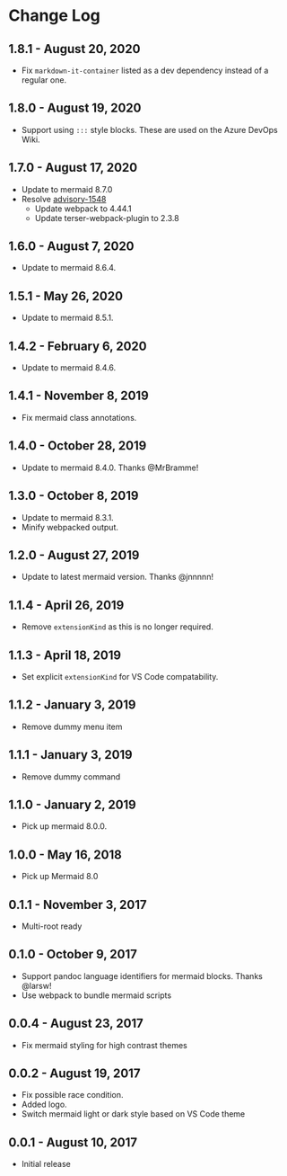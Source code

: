 # Change Log

## 1.8.1 - August 20, 2020

- Fix `markdown-it-container` listed as a dev dependency instead of a regular one. 

## 1.8.0 - August 19, 2020

- Support using `:::` style blocks. These are used on the Azure DevOps Wiki.

## 1.7.0 - August 17, 2020

- Update to mermaid 8.7.0
- Resolve [advisory-1548](https://npmjs.com/advisories/1548)
  - Update webpack to 4.44.1
  - Update terser-webpack-plugin to 2.3.8

## 1.6.0 - August 7, 2020

- Update to mermaid 8.6.4.

## 1.5.1 - May 26, 2020

- Update to mermaid 8.5.1.

## 1.4.2 - February 6, 2020

- Update to mermaid 8.4.6.

## 1.4.1 - November 8, 2019
- Fix mermaid class annotations.

## 1.4.0 - October 28, 2019
- Update to mermaid 8.4.0. Thanks @MrBramme!

## 1.3.0 - October 8, 2019
- Update to mermaid 8.3.1.
- Minify webpacked output.

## 1.2.0 - August 27, 2019
- Update to latest mermaid version. Thanks @jnnnnn!

## 1.1.4 - April 26, 2019
- Remove `extensionKind` as this is no longer required.

## 1.1.3 - April 18, 2019
- Set explicit `extensionKind` for VS Code compatability.

## 1.1.2 - January 3, 2019
- Remove dummy menu item

## 1.1.1 - January 3, 2019
- Remove dummy command

## 1.1.0 - January 2, 2019
- Pick up mermaid 8.0.0.

## 1.0.0 - May 16, 2018
- Pick up Mermaid 8.0

## 0.1.1 - November 3, 2017
- Multi-root ready

## 0.1.0 - October 9, 2017
- Support pandoc language identifiers for mermaid blocks. Thanks @larsw!
- Use webpack to bundle mermaid scripts

## 0.0.4 - August 23, 2017
- Fix mermaid styling for high contrast themes

## 0.0.2 - August 19, 2017
- Fix possible race condition.
- Added logo.
- Switch mermaid light or dark style based on VS Code theme

## 0.0.1 - August 10, 2017
- Initial release
